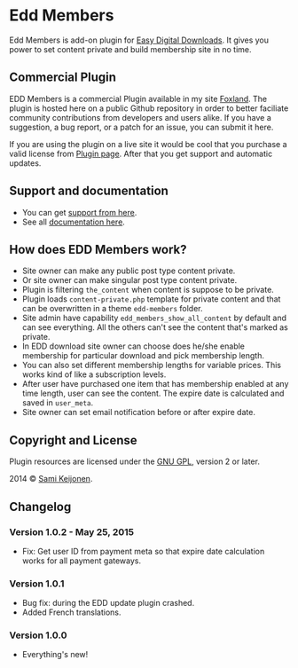 # Edd Members

Edd Members is add-on plugin for [Easy Digital Downloads](https://easydigitaldownloads.com/). It gives you power to set content private and
build membership site in no time.

## Commercial Plugin

EDD Members is a commercial Plugin available in my site [Foxland](https://foxland.fi/downloads/edd-members/). The plugin is hosted here
on a public Github repository in order to better faciliate community contributions from developers and users alike.
If you have a suggestion, a bug report, or a patch for an issue, you can submit it here.

If you are using the plugin on a live site it would be cool that you purchase a valid license from [Plugin page](https://foxland.fi/downloads/edd-members/).
After that you get support and automatic updates.

## Support and documentation

* You can get [support from here](https://foxland.fi/support/forum/plugins/edd-members/).
* See all [documentation here](https://foxland.fi/documents/for/edd-members/).

## How does EDD Members work?

* Site owner can make any public post type content private.
* Or site owner can make singular post type content private.
* Plugin is filtering `the_content` when content is suppose to be private.
* Plugin loads `content-private.php` template for private content and that can be overwritten in a theme `edd-members` folder.
* Site admin have capability `edd_members_show_all_content` by default and can see everything. All the others can't see the content that's marked as private.
* In EDD download site owner can choose does he/she enable membership for particular download and pick membership length.
* You can also set different membership lengths for variable prices. This works kind of like a subscription levels. 
* After user have purchased one item that has membership enabled at any time length, user can see the content. The expire date is calculated and saved in `user_meta`.
* Site owner can set email notification before or after expire date.

## Copyright and License

Plugin resources are licensed under the [GNU GPL](http://www.gnu.org/licenses/old-licenses/gpl-2.0.html), version 2 or later.

2014 &copy; [Sami Keijonen](https://foxland.fi).

## Changelog

### Version 1.0.2 - May 25, 2015

* Fix: Get user ID from payment meta so that expire date calculation works for all payment gateways.

### Version 1.0.1

* Bug fix: during the EDD update plugin crashed.
* Added French translations.

### Version 1.0.0

* Everything's new!
